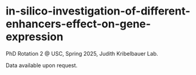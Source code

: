 # in-silico-investigation-of-different-enhancers-effect-on-gene-expression
PhD Rotation 2 @ USC, Spring 2025, Judith Kribelbauer Lab.  

Data available upon request.
